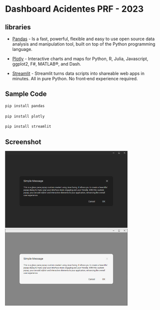 # Dashboard Acidentes PRF - 2023

## libraries

- [Pandas](https://pandas.pydata.org/) - Is a fast, powerful, flexible and easy to use open source data analysis and manipulation tool, built on top of the Python programming language.

- [Plotly](https://plotly.com/graphing-libraries/) - Interactive charts and maps for Python, R, Julia, Javascript, ggplot2, F#, MATLAB®, and Dash.

- [Streamlit](https://streamlit.io/) - Streamlit turns data scripts into shareable web apps in minutes.
All in pure Python. No front‑end experience required.

## Sample Code

``` bash
pip install pandas

pip install plotly

pip install streamlit
```

## Screenshot
<img src="https://github.com/DJ-Raven/swing-glasspane-popup/blob/main/screenshot/sample%20dark.png" alt="sample dark" width="400"/>&nbsp;
<img src="https://github.com/DJ-Raven/swing-glasspane-popup/blob/main/screenshot/sample%20light.png" alt="sample light" width="400"/>